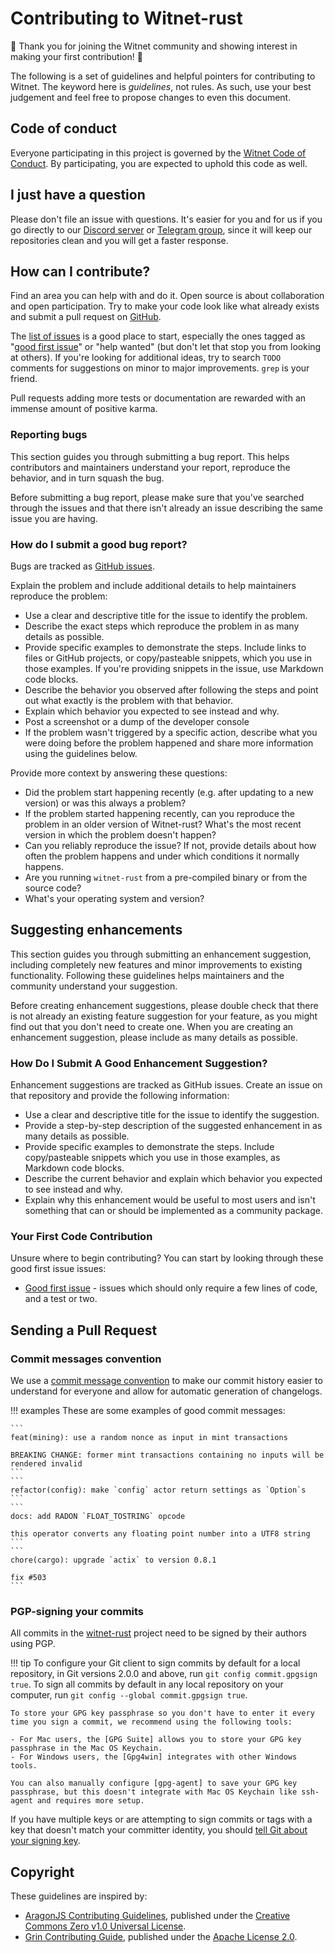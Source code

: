 # Contributing to Witnet-rust

:tada: Thank you for joining the Witnet community and showing interest in making your first contribution! :tada:

The following is a set of guidelines and helpful pointers for contributing to Witnet.
The keyword here is _guidelines_, not rules.
As such, use your best judgement and feel free to propose changes to even this document.

## Code of conduct

Everyone participating in this project is governed by the [Witnet Code of Conduct][code].
By participating, you are expected to uphold this code as well.

## I just have a question

Please don't file an issue with questions.
It's easier for you and for us if you go directly to our [Discord server][discord] or [Telegram group][telegram], since it will keep our repositories clean and you will get a faster response.

## How can I contribute?

Find an area you can help with and do it. Open source is about collaboration and open participation.
Try to make your code look like what already exists and submit a pull request on [GitHub].

The [list of issues][issues] is a good place to start, especially the ones tagged as "[good first issue][first-issue]" or "help wanted" (but don't let that stop you from looking at others).
If you're looking for additional ideas, try to search `TODO` comments for suggestions on minor to major improvements. `grep` is your friend.

Pull requests adding more tests or documentation are rewarded with an immense amount of positive karma.

### Reporting bugs

This section guides you through submitting a bug report.
This helps contributors and maintainers understand your report, reproduce the behavior, and in turn squash the bug.

Before submitting a bug report, please make sure that you've searched through the issues and that there isn't already an issue describing the same issue you are having.

### How do I submit a good bug report?

Bugs are tracked as [GitHub issues][issues].

Explain the problem and include additional details to help maintainers
reproduce the problem:

* Use a clear and descriptive title for the issue to identify the problem.
* Describe the exact steps which reproduce the problem in as many details as possible.
* Provide specific examples to demonstrate the steps. Include links to files or GitHub projects, or copy/pasteable snippets, which you use in those examples. If you're providing snippets in the issue, use Markdown code blocks.
* Describe the behavior you observed after following the steps and point out what exactly is the problem with that behavior.
* Explain which behavior you expected to see instead and why.
* Post a screenshot or a dump of the developer console
* If the problem wasn't triggered by a specific action, describe what you were doing before the problem happened and share more information using the guidelines below.

Provide more context by answering these questions:

* Did the problem start happening recently (e.g. after updating to a new version) or was this always a problem?
* If the problem started happening recently, can you reproduce the problem in an older version of Witnet-rust? What's the most recent version in which the problem doesn't happen?
* Can you reliably reproduce the issue? If not, provide details about how often the problem happens and under which conditions it normally happens.
* Are you running `witnet-rust` from a pre-compiled binary or from the source code?
* What's your operating system and version?

## Suggesting enhancements

This section guides you through submitting an enhancement suggestion, including completely new features and minor improvements to existing functionality.
Following these guidelines helps maintainers and the community understand your suggestion.

Before creating enhancement suggestions, please double check that there is not already an existing feature suggestion for your feature, as you might find out that you don't need to create one.
When you are creating an enhancement suggestion, please include as many details as possible.

### How Do I Submit A Good Enhancement Suggestion?

Enhancement suggestions are tracked as GitHub issues. Create an issue on that repository and provide the following information:

* Use a clear and descriptive title for the issue to identify the suggestion.
* Provide a step-by-step description of the suggested enhancement in as many details as possible.
* Provide specific examples to demonstrate the steps. Include copy/pasteable snippets which you use in those examples, as Markdown code blocks.
* Describe the current behavior and explain which behavior you expected to see instead and why.
* Explain why this enhancement would be useful to most users and isn't something that can or should be implemented as a community package.

### Your First Code Contribution

Unsure where to begin contributing? You can start by looking through these good first issue issues:

* [Good first issue][first-issue] - issues which should only require a few lines of code, and a test or two.

## Sending a Pull Request

### Commit messages convention

We use a [commit message convention][convention] to make our commit history easier to understand for everyone and allow for automatic generation of changelogs.

!!! examples
    These are some examples of good commit messages:
    
    ```
    feat(mining): use a random nonce as input in mint transactions
    
    BREAKING CHANGE: former mint transactions containing no inputs will be rendered invalid 
    ```
    ```
    refactor(config): make `config` actor return settings as `Option`s
    ```
    ```
    docs: add RADON `FLOAT_TOSTRING` opcode
    
    this operator converts any floating point number into a UTF8 string
    ```
    ```
    chore(cargo): upgrade `actix` to version 0.8.1
    
    fix #503
    ```

### PGP-signing your commits
 
All commits in the [witnet-rust][GitHub] project need to be signed by their authors using PGP.

!!! tip
    To configure your Git client to sign commits by default for a local repository, in Git versions 2.0.0 and above, run `git config commit.gpgsign true`.
    To sign all commits by default in any local repository on your computer, run `git config --global commit.gpgsign true`.
    
    To store your GPG key passphrase so you don't have to enter it every time you sign a commit, we recommend using the following tools:
    
    - For Mac users, the [GPG Suite] allows you to store your GPG key passphrase in the Mac OS Keychain.
    - For Windows users, the [Gpg4win] integrates with other Windows tools.
    
    You can also manually configure [gpg-agent] to save your GPG key passphrase, but this doesn't integrate with Mac OS Keychain like ssh-agent and requires more setup.

If you have multiple keys or are attempting to sign commits or tags with a key that doesn't match your committer identity, you should [tell Git about your signing key][signing-key].

## Copyright
These guidelines are inspired by:

* [AragonJS Contributing Guidelines][aragonjs], published under the [Creative Commons Zero v1.0 Universal License][CC0].
* [Grin Contributing Guide][grin], published under the [Apache License 2.0][apache].

[code]: https://github.com/witnet/witnet-rust/blob/master/.github/CODE_OF_CONDUCT.md
[issues]: https://github.com/witnet/rust-witnet/issues
[discord]: https://discord.gg/FDPPv7H
[telegram]: https://t.me/witnetio
[GitHub]: https://github.com/witnet/witnet-rust
[first-issue]: https://github.com/witnet/witnet-rust/labels/good%20first%20issue
[convention]: https://www.conventionalcommits.org/en/v1.0.0-beta.2/
[GPG Suite]: https://gpgtools.org/
[Gpg4win]: https://www.gpg4win.org/
[gpg-agent]: http://linux.die.net/man/1/gpg-agent
[signing-key]: https://help.github.com/en/articles/telling-git-about-your-signing-key
[grin]: https://github.com/mimblewimble/grin/blob/master/CONTRIBUTING.md
[aragonjs]: https://wiki.aragon.one/submodules/aragon.js/CONTRIBUTING/
[CC0]: https://github.com/aragon/aragon-wiki/blob/master/LICENSE
[apache]: https://github.com/mimblewimble/grin/blob/master/LICENSE